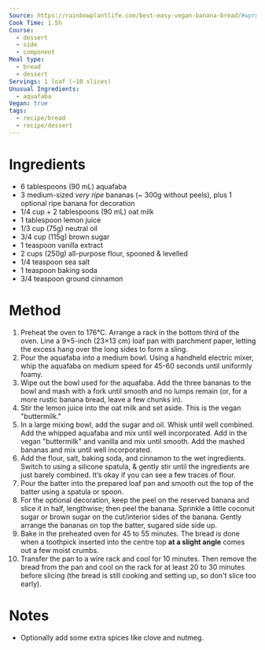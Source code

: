 ```yaml
---
Source: https://rainbowplantlife.com/best-easy-vegan-banana-bread/#wprm-recipe-container-5565
Cook Time: 1.5h
Course:
  - dessert
  - side
  - component
Meal type:
  - bread
  - dessert
Servings: 1 loaf (~10 slices)
Unusual Ingredients:
  - aquafaba
Vegan: true
tags:
  - recipe/bread
  - recipe/dessert
---
```

# Ingredients

- 6 tablespoons (90 mL) aquafaba
- 3 medium-sized _very ripe_ bananas (~ 300g without peels), plus 1 optional ripe banana for decoration
- 1/4 cup + 2 tablespoons (90 mL) oat milk
- 1 tablespoon lemon juice
- 1/3 cup (75g) neutral oil
- 3/4 cup (115g) brown sugar
- 1 teaspoon vanilla extract
- 2 cups (250g) all-purpose flour, spooned & levelled
- 1/4 teaspoon sea salt
- 1 teaspoon baking soda
- 3/4 teaspoon ground cinnamon

# Method

1. Preheat the oven to 176°C. Arrange a rack in the bottom third of the oven. Line a 9×5-inch (23×13 cm) loaf pan with parchment paper, letting the excess hang over the long sides to form a sling.
2. Pour the aquafaba into a medium bowl. Using a handheld electric mixer, whip the aquafaba on medium speed for 45-60 seconds until uniformly foamy.
3. Wipe out the bowl used for the aquafaba. Add the three bananas to the bowl and mash with a fork until smooth and no lumps remain (or, for a more rustic banana bread, leave a few chunks in).
4. Stir the lemon juice into the oat milk and set aside. This is the vegan "buttermilk."
5. In a large mixing bowl, add the sugar and oil. Whisk until well combined. Add the whipped aquafaba and mix until well incorporated. Add in the vegan "buttermilk" and vanilla and mix until smooth. Add the mashed bananas and mix until well incorporated.
7. Add the flour, salt, baking soda, and cinnamon to the wet ingredients. Switch to using a silicone spatula, & gently stir until the ingredients are just barely combined. It’s okay if you can see a few traces of flour.
8. Pour the batter into the prepared loaf pan and smooth out the top of the batter using a spatula or spoon.
9. For the optional decoration, keep the peel on the reserved banana and slice it in half, lengthwise; then peel the banana. Sprinkle a little coconut sugar or brown sugar on the cut/interior sides of the banana. Gently arrange the bananas on top the batter, sugared side side up.
10. Bake in the preheated oven for 45 to 55 minutes. The bread is done when a toothpick inserted into the centre top **at a slight angle** comes out a few moist crumbs.
11. Transfer the pan to a wire rack and cool for 10 minutes. Then remove the bread from the pan and cool on the rack for at least 20 to 30 minutes before slicing (the bread is still cooking and setting up, so don't slice too early).

# Notes

- Optionally add some extra spices like clove and nutmeg.